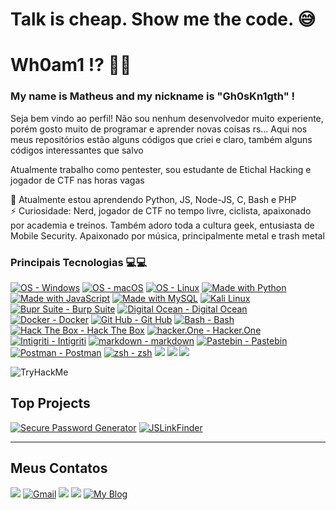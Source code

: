 # Talk is cheap. Show me the code. 😅

# Wh0am1 !? 🎰🎰
### My name is Matheus and my nickname is "Gh0sKn1gth" !


<p>Seja bem vindo ao perfil! Não sou nenhum desenvolvedor muito experiente, porém gosto muito de programar e aprender novas coisas rs... Aqui nos meus repositórios estão alguns códigos que criei e claro, também alguns códigos interessantes que salvo</p>
<p>Atualmente trabalho como pentester, sou estudante de Etichal Hacking e jogador de CTF nas horas vagas</p>

🌱 Atualmente estou aprendendo Python, JS, Node-JS, C, Bash e PHP <br>
⚡ Curiosidade: Nerd, jogador de CTF no tempo livre, ciclista, apaixonado por academia e treinos. Também adoro toda a cultura geek, entusiasta de Mobile Security. Apaixonado por música, principalmente metal e trash metal

### Principais Tecnologias 💻💻

[![OS - Windows](https://img.shields.io/badge/OS-Windows-blue?logo=windows&logoColor=white)](https://www.microsoft.com/ "Go to Microsoft homepage")
[![OS - macOS](https://img.shields.io/badge/OS-macOS-blue?logo=apple&logoColor=white)](https://www.apple.com/macos/ "Go to Apple homepage")
[![OS - Linux](https://img.shields.io/badge/OS-Linux-blue?logo=linux&logoColor=white)](https://www.linux.org/ "Go to Linux homepage")
[![Made with Python](https://img.shields.io/badge/Python->=3.10-blue?logo=python&logoColor=white)](https://python.org "Go to Python homepage")
[![Made with JavaScript](https://img.shields.io/badge/Made_with-JavaScript-blue?logo=javascript&logoColor=white)](https://www.javascript.com/ "Go to JavaScript homepage")
[![Made with MySQL](https://img.shields.io/badge/MySQL->=5.7-blue?logo=mysql&logoColor=white)](https://www.mysql.com/ "Go to MySQL homepage")
[![Kali Linux](https://img.shields.io/badge/Kali_Linux-blueviolet?logo=kalilinux&logoColor=black)](https://)
[![Bupr Suite - Burp Suite](https://img.shields.io/badge/Bupr_Suite-Burp_Suite-orange?style=for-the-badge&logo=burpsuite&logoColor=black)](https://)
[![Digital Ocean - Digital Ocean](https://img.shields.io/badge/Digital_Ocean-Digital_Ocean-blue?style=for-the-badge&logo=digitalocean&logoColor=black)](https://)
[![Docker - Docker](https://img.shields.io/badge/Docker-Docker-blue?style=for-the-badge&logo=docker&logoColor=black)](https://)
[![Git Hub - Git Hub](https://img.shields.io/badge/Git_Hub-Git_Hub-blue?style=for-the-badge&logo=github&logoColor=black)](https://)
[![Bash - Bash](https://img.shields.io/badge/Bash-Bash-Green?style=for-the-badge&logo=gnubash&logoColor=green)](https://)
[![Hack The Box - Hack The Box](https://img.shields.io/badge/Hack_The_Box-Hack_The_Box-Green?style=for-the-badge&logo=hackthebox&logoColor=green)](https://)
[![hacker.One - Hacker.One](https://img.shields.io/badge/hacker.One-Hacker.One-Green?style=for-the-badge&logo=hackerone&logoColor=green)](https://)
[![Intigriti - Intigriti](https://img.shields.io/badge/Intigriti-Intigriti-Green?style=for-the-badge&logo=intigriti&logoColor=green)](https://)
[![markdown - markdown](https://img.shields.io/badge/markdown-markdown-Green?style=for-the-badge&logo=markdown&logoColor=green)](https://)
[![Pastebin - Pastebin](https://img.shields.io/badge/Pastebin-Pastebin-Green?style=for-the-badge&logo=pastebin&logoColor=green)](https://)
[![Postman - Postman](https://img.shields.io/badge/Postman-Postman-Green?style=for-the-badge&logo=postman&logoColor=green)](https://)
[![zsh - zsh](https://img.shields.io/badge/zsh-zsh-Green?style=for-the-badge&logo=zsh&logoColor=green)](https://)
<img src="https://img.shields.io/badge/VMware-231f20?style=for-the-badge&logo=VMware&logoColor=white">
<img src="https://img.shields.io/badge/Tor_Browser-7D4698?style=for-the-badge&logo=Tor-Browser&logoColor=white">
<img src="https://img.shields.io/badge/Notion-000000?style=for-the-badge&logo=notion&logoColor=white">

<img src="https://tryhackme-badges.s3.amazonaws.com/MatheusRocha.png" alt="TryHackMe">


## Top Projects

[![Secure Password Generator](https://github-readme-stats.vercel.app/api/pin/?username=MathzRocha&repo=SecurePasswordGenerator&show_owner=True)](https://github.com/MathzRocha/SecurePasswordGenerato)
[![JSLinkFinder](https://github-readme-stats.vercel.app/api/pin/?username=MathzRocha&repo=JSLinkFinder&show_owner=True)](https://github.com/MathzRocha/JSLinkFinder)

---

## Meus Contatos

<a href="https://instagram.com/mathzrocha.offsec
" target="_blank"><img src="https://img.shields.io/badge/-Instagram-%23E4405F?style=for-the-badge&logo=instagram&logoColor=white" target="_blank"></a>
[![Gmail](https://img.shields.io/badge/Gmail-orange?style=for-the-badge&logo=gmail&logoColor=ogrange)](https://mailto:matheus.urquiza77@hotmail.com)
<a href="https://www.linkedin.com/in/mathzrocha77" target="_blank"><img src="https://img.shields.io/badge/-LinkedIn-%230077B5?style=for-the-badge&logo=linkedin&logoColor=white" target="_blank"></a>
<a href="https://www.buymeacoffee.com/mathzrocha77" target="_blank"><img src="https://img.shields.io/badge/Buy_Me_A_Coffee-FFDD00?style=for-the-badge&logo=buy-me-a-coffee&logoColor=black" target="_blank"></a>
[![My Blog](https://img.shields.io/badge/My_Blog-IMPORTANT?style=for-the-badge&logo=wordpress&logoColor=black)](https://https://unknow0x13.com.br/)

</div>
